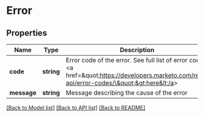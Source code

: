 # Error

## Properties

Name | Type | Description | Notes
------------ | ------------- | ------------- | -------------
**code** | **string** | Error code of the error.  See full list of error codes &lt;a href&#x3D;\&quot;https://developers.marketo.com/rest-api/error-codes/\&quot;&gt;here&lt;/a&gt; |
**message** | **string** | Message describing the cause of the error |

[[Back to Model list]](../../README.md#models) [[Back to API list]](../../README.md#endpoints) [[Back to README]](../../README.md)
